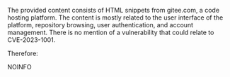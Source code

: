 The provided content consists of HTML snippets from gitee.com, a code hosting platform. The content is mostly related to the user interface of the platform, repository browsing, user authentication, and account management. There is no mention of a vulnerability that could relate to CVE-2023-1001.

Therefore:

NOINFO